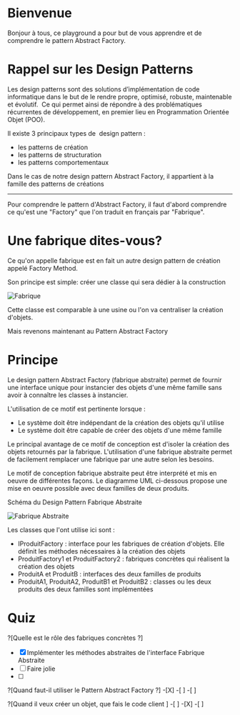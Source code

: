 # Bienvenue

Bonjour à tous, ce playground a pour but de vous apprendre et de comprendre le pattern Abstract Factory.

# Rappel sur les Design Patterns

Les design patterns sont des solutions d’implémentation de code informatique dans le but de le rendre propre, optimisé, robuste, maintenable et évolutif.  Ce qui permet ainsi de répondre à des problématiques récurrentes de développement, en premier lieu en Programmation Orientée Objet (POO). 

Il existe 3 principaux types de  design pattern :
- les patterns de création
- les patterns de structuration
- les patterns comportementaux 

Dans le cas de notre design pattern Abstract Factory, il appartient à la famille des patterns de créations

---

Pour comprendre le pattern d'Abstract Factory, il faut d'abord comprendre ce qu'est une "Factory" que l'on traduit en français par "Fabrique".

# Une fabrique dites-vous?

Ce qu'on appelle fabrique est en fait un autre design pattern de création appelé Factory Method.

Son principe est simple: créer une classe qui sera dédier à la construction 

![Fabrique](https://img4.hostingpics.net/pics/275278Designpatternfabrique.png)

Cette classe est comparable à une usine ou l'on va centraliser la création d'objets.

Mais revenons maintenant au Pattern Abstract Factory

# Principe

Le design pattern Abstract Factory (fabrique abstraite) permet de fournir une interface unique pour instancier des objets d'une même famille sans avoir à connaître les classes à instancier.

L'utilisation de ce motif est pertinente lorsque :

- Le système doit être indépendant de la création des objets qu'il utilise
- Le système doit être capable de créer des objets d'une même famille

Le principal avantage de ce motif de conception est d'isoler la création des objets retournés par la fabrique. L'utilisation d'une fabrique abstraite permet de facilement remplacer une fabrique par une autre selon les besoins.

Le motif de conception fabrique abstraite peut être interprété et mis en oeuvre de différentes façons. Le diagramme UML ci-dessous propose une mise en oeuvre possible avec deux familles de deux produits.

Schéma du Design Pattern Fabrique Abstraite

![Fabrique Abstraite](https://img4.hostingpics.net/pics/712545dp006.png)

Les classes que l'ont utilise ici sont :

 - IProduitFactory : interface pour les fabriques de création d'objets. Elle définit les méthodes nécessaires à la création des objets
 - ProduitFactory1 et ProduitFactory2 : fabriques concrètes qui réalisent la création des objets
 - ProduitA et ProduitB : interfaces des deux familles de produits 
 - ProduitA1, ProduitA2, ProduitB1 et ProduitB2 : classes ou les deux produits des deux familles sont implémentées


# Quiz

?[Quelle est le rôle des fabriques concrètes ?]
-[X] Implémenter les méthodes abstraites de l'interface Fabrique Abstraite
-[ ] Faire jolie
-[ ] 

?[Quand faut-il utiliser le Pattern Abstract Factory ?]
-[X] 
-[ ] 
-[ ] 

?[Quand il veux créer un objet, que fais le code client ]
-[ ] 
-[X] 
-[ ] 

